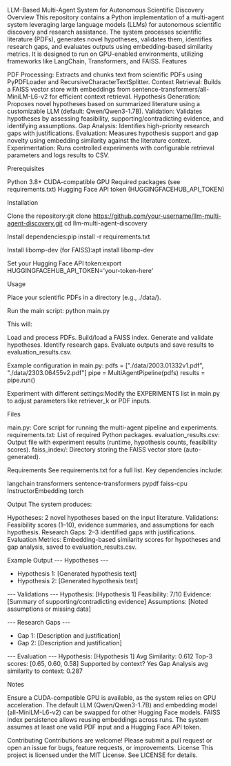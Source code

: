 LLM-Based Multi-Agent System for Autonomous Scientific Discovery
Overview
This repository contains a Python implementation of a multi-agent system leveraging large language models (LLMs) for autonomous scientific discovery and research assistance. The system processes scientific literature (PDFs), generates novel hypotheses, validates them, identifies research gaps, and evaluates outputs using embedding-based similarity metrics. It is designed to run on GPU-enabled environments, utilizing frameworks like LangChain, Transformers, and FAISS.
Features

PDF Processing: Extracts and chunks text from scientific PDFs using PyPDFLoader and RecursiveCharacterTextSplitter.
Context Retrieval: Builds a FAISS vector store with embeddings from sentence-transformers/all-MiniLM-L6-v2 for efficient context retrieval.
Hypothesis Generation: Proposes novel hypotheses based on summarized literature using a customizable LLM (default: Qwen/Qwen3-1.7B).
Validation: Validates hypotheses by assessing feasibility, supporting/contradicting evidence, and identifying assumptions.
Gap Analysis: Identifies high-priority research gaps with justifications.
Evaluation: Measures hypothesis support and gap novelty using embedding similarity against the literature context.
Experimentation: Runs controlled experiments with configurable retrieval parameters and logs results to CSV.

Prerequisites

Python 3.8+
CUDA-compatible GPU
Required packages (see requirements.txt)
Hugging Face API token (HUGGINGFACEHUB_API_TOKEN)

Installation

Clone the repository:git clone https://github.com/your-username/llm-multi-agent-discovery.git
cd llm-multi-agent-discovery


Install dependencies:pip install -r requirements.txt


Install libomp-dev (for FAISS):apt install libomp-dev


Set your Hugging Face API token:export HUGGINGFACEHUB_API_TOKEN='your-token-here'



Usage

Place your scientific PDFs in a directory (e.g., ./data/).

Run the main script:
python main.py

This will:

Load and process PDFs.
Build/load a FAISS index.
Generate and validate hypotheses.
Identify research gaps.
Evaluate outputs and save results to evaluation_results.csv.


Example configuration in main.py:
pdfs = ["./data/2003.01332v1.pdf", "./data/2303.06455v2.pdf"]
pipe = MultiAgentPipeline(pdfs)
results = pipe.run()


Experiment with different settings:Modify the EXPERIMENTS list in main.py to adjust parameters like retriever_k or PDF inputs.


Files

main.py: Core script for running the multi-agent pipeline and experiments.
requirements.txt: List of required Python packages.
evaluation_results.csv: Output file with experiment results (runtime, hypothesis counts, feasibility scores).
faiss_index/: Directory storing the FAISS vector store (auto-generated).

Requirements
See requirements.txt for a full list. Key dependencies include:

langchain
transformers
sentence-transformers
pypdf
faiss-cpu
InstructorEmbedding
torch

Output
The system produces:

Hypotheses: 2 novel hypotheses based on the input literature.
Validations: Feasibility scores (1–10), evidence summaries, and assumptions for each hypothesis.
Research Gaps: 2–3 identified gaps with justifications.
Evaluation Metrics: Embedding-based similarity scores for hypotheses and gap analysis, saved to evaluation_results.csv.

Example Output
--- Hypotheses ---
- Hypothesis 1: [Generated hypothesis text]
- Hypothesis 2: [Generated hypothesis text]

--- Validations ---
Hypothesis: [Hypothesis 1]
  Feasibility: 7/10
  Evidence: [Summary of supporting/contradicting evidence]
  Assumptions: [Noted assumptions or missing data]

--- Research Gaps ---
- Gap 1: [Description and justification]
- Gap 2: [Description and justification]

--- Evaluation ---
Hypothesis: [Hypothesis 1]
  Avg Similarity: 0.612
  Top-3 scores: [0.65, 0.60, 0.58]
  Supported by context? Yes
Gap Analysis avg similarity to context: 0.287

Notes

Ensure a CUDA-compatible GPU is available, as the system relies on GPU acceleration.
The default LLM (Qwen/Qwen3-1.7B) and embedding model (all-MiniLM-L6-v2) can be swapped for other Hugging Face models.
FAISS index persistence allows reusing embeddings across runs.
The system assumes at least one valid PDF input and a Hugging Face API token.

Contributing
Contributions are welcome! Please submit a pull request or open an issue for bugs, feature requests, or improvements.
License
This project is licensed under the MIT License. See LICENSE for details.
